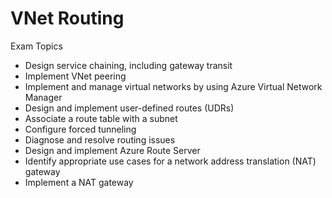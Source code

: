 # VNet Routing
Exam Topics
- Design service chaining, including gateway transit
- Implement VNet peering
- Implement and manage virtual networks by using Azure Virtual Network Manager
- Design and implement user-defined routes (UDRs)
- Associate a route table with a subnet
- Configure forced tunneling
- Diagnose and resolve routing issues
- Design and implement Azure Route Server
- Identify appropriate use cases for a network address translation (NAT) gateway
- Implement a NAT gateway
